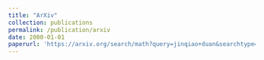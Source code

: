 ```yaml
---
title: "ArXiv"
collection: publications
permalink: /publication/arxiv
date: 2000-01-01
paperurl: 'https://arxiv.org/search/math?query=jinqiao+duan&searchtype=author&abstracts=show&order=-announced_date_first&size=50'
---
```


